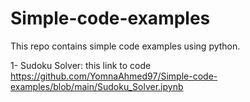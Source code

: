 # Simple-code-examples
This repo contains simple code examples using python.

1- Sudoku Solver:
 this link to code https://github.com/YomnaAhmed97/Simple-code-examples/blob/main/Sudoku_Solver.ipynb
